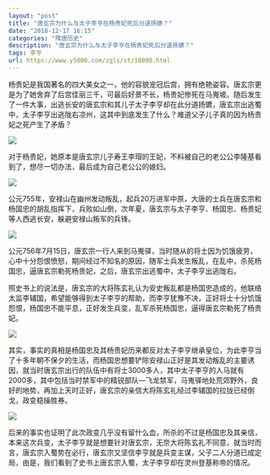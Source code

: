 ```yaml
---
layout: "post"
title: "唐玄宗为什么与太子李亨在杨贵妃死后分道扬镳？"
date: "2018-12-17 16:15"
categories: "隋唐历史"
description: "唐玄宗为什么与太子李亨在杨贵妃死后分道扬镳？"
tags: 李亨
url: https://www.y5000.com/zgls/st/18090.html
---
```






杨贵妃是我国著名的四大美女之一，他的容貌宠冠后宫，拥有绝艳姿容。唐玄宗更是为了她舍弃了后宫佳丽三千，可最后好景不长，杨贵妃惨死在马嵬坡。随后发生了一件大事，出逃长安的唐玄宗和其儿子太子李亨却在此分道扬镳，唐玄宗出逃蜀中，太子李亨出逃陇右凉州，这其中到底发生了什么？难道父子儿子真的因为杨贵妃之死产生了矛盾？

![](https://img.y5000.com/uploads/allimg/170329/09421KC1-0.jpg)

对于杨贵妃，她原本是唐玄宗儿子寿王李瑁的王妃，不料被自己的老公公李隆基看到了，想尽一切办法，最后成为自己老公公的媳妇。

![](https://img.y5000.com/uploads/allimg/170329/09421H412-1.jpg)

公元755年，安禄山在幽州发动叛乱，起兵20万进军中原，大唐的士兵在唐玄宗和杨国忠的胡乱指挥下，兵败如山倒，次年夏，唐玄宗与太子李亨、杨国忠、杨贵妃等人西逃长安，躲避安禄山叛军的兵锋。

![](https://img.y5000.com/uploads/allimg/170329/09421J4V-2.jpg)

公元756年7月15日，唐玄宗一行人来到马嵬驿，当时随从的将士因为饥饿疲劳，心中十分怨恨愤怒，期间经过不知名的原因，随军士兵发生叛乱，在乱中，杀死杨国忠，逼唐玄宗勒死杨贵妃，之后，唐玄宗出逃蜀中，太子李亨出逃陇右。

照史书上的说法是，唐玄宗的大将陈玄礼认为安史叛乱都是杨国忠造成的，他联络太监李辅国，希望能够得到太子李亨的帮助，而李亨犹豫不决，正好将士十分饥饿怨恨，杨国忠不能平息，正好发生兵变，乱军杀死杨国忠，逼得唐玄宗勒死了杨贵妃。

![](https://img.y5000.com/uploads/allimg/170329/09421IO6-3.jpg)

其实，事实的真相是杨国忠及其杨贵妃历来都反对太子李亨继承皇位，为此李亨当了十多年朝不保夕的生活，而杨国忠想要铲除安禄山正好是其发动叛乱的主要诱因，就当时唐玄宗出行的队伍中有将士3000多人，其中太子李亨的人马就有2000多，其中包括当时禁军中的精锐部队—飞龙禁军，马嵬驿地处荒郊野外，良好的地势，再加上天时正好，唐玄宗的亲信大将陈玄礼经过李辅国的拉拢已经倒戈，政变稳操胜券。

![](https://img.y5000.com/uploads/allimg/170329/09421J3W-4.jpg)

后来的事实也证明了此次政变几乎没有留什么血，所杀的不过是杨国忠及其亲信，本来这次兵变，太子李亨就是想要针对唐玄宗，无奈大将陈玄礼不同意，就当时而言，唐玄宗入蜀势在必行，唐玄宗又坚信李亨就是兵变主谋，父子二人分道已成定局，由是，我们看到了史书上唐玄宗入蜀，太子李亨却在灵州登基称帝的情况。
